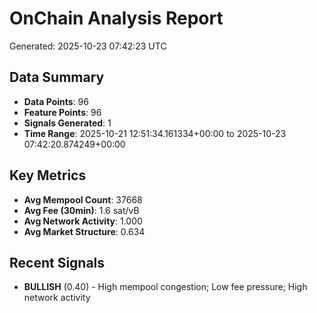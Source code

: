 # OnChain Analysis Report
Generated: 2025-10-23 07:42:23 UTC

## Data Summary
- **Data Points**: 96
- **Feature Points**: 96
- **Signals Generated**: 1
- **Time Range**: 2025-10-21 12:51:34.161334+00:00 to 2025-10-23 07:42:20.874249+00:00

## Key Metrics
- **Avg Mempool Count**: 37668
- **Avg Fee (30min)**: 1.6 sat/vB
- **Avg Network Activity**: 1.000
- **Avg Market Structure**: 0.634

## Recent Signals
- **BULLISH** (0.40) - High mempool congestion; Low fee pressure; High network activity
